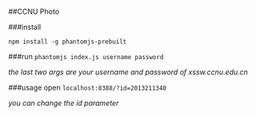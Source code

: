 ##CCNU Photo

###install 

`npm install -g phantomjs-prebuilt`

###run
`phantomjs index.js username password`

*the last two args are your username and password of xssw.ccnu.edu.cn*

###usage
open `localhost:8388/?id=2013211340`

*you can change the id parameter*